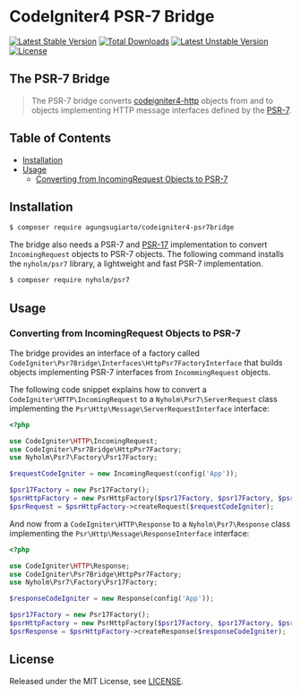 # CodeIgniter4 PSR-7 Bridge

[![Latest Stable Version](https://poser.pugx.org/agungsugiarto/codeigniter4-psr7bridge/v)](https://packagist.org/packages/agungsugiarto/codeigniter4-psr7bridge)
[![Total Downloads](https://poser.pugx.org/agungsugiarto/codeigniter4-psr7bridge/downloads)](https://packagist.org/packages/agungsugiarto/codeigniter4-psr7bridge)
[![Latest Unstable Version](https://poser.pugx.org/agungsugiarto/codeigniter4-psr7bridge/v/unstable)](https://packagist.org/packages/agungsugiarto/codeigniter4-psr7bridge)
[![License](https://poser.pugx.org/agungsugiarto/codeigniter4-psr7bridge/license)](https://packagist.org/packages/agungsugiarto/codeigniter4-psr7bridge)

## The PSR-7 Bridge

> The PSR-7 bridge converts [codeigniter4-http](https://codeigniter4.github.io/userguide/incoming/message.html)
objects from and to objects implementing HTTP message interfaces defined
by the [PSR-7](http://www.php-fig.org/psr/psr-7/).

## Table of Contents

- <a href="#installation">Installation</a>
- <a href="#usage">Usage</a>
    - <a href="#converting-from-incomingrequest-objects-to-psr-7">Converting from IncomingRequest Objects to PSR-7</a>

## Installation

```sh
$ composer require agungsugiarto/codeigniter4-psr7bridge
```

The bridge also needs a PSR-7 and [PSR-17](https://www.php-fig.org/psr/psr-17/) implementation to convert
``IncomingRequest`` objects to PSR-7 objects. The following command installs the
``nyholm/psr7`` library, a lightweight and fast PSR-7 implementation.
```sh
$ composer require nyholm/psr7
```

## Usage
### Converting from IncomingRequest Objects to PSR-7

The bridge provides an interface of a factory called
``CodeIgniter\Psr7Bridge\Interfaces\HttpPsr7FactoryInterface``
that builds objects implementing PSR-7 interfaces from ``IncommingRequest`` objects.

The following code snippet explains how to convert a ``CodeIgniter\HTTP\IncomingRequest``
to a ``Nyholm\Psr7\ServerRequest`` class implementing the
``Psr\Http\Message\ServerRequestInterface`` interface:

```php
<?php

use CodeIgniter\HTTP\IncomingRequest;
use CodeIgniter\Psr7Bridge\HttpPsr7Factory;
use Nyholm\Psr7\Factory\Psr17Factory;

$requestCodeIgniter = new IncomingRequest(config('App'));

$psr17Factory = new Psr17Factory();
$psrHttpFactory = new PsrHttpFactory($psr17Factory, $psr17Factory, $psr17Factory, $psr17Factory);
$psrRequest = $psrHttpFactory->createRequest($requestCodeIgniter);
```

And now from a ``CodeIgniter\HTTP\Response`` to a
``Nyholm\Psr7\Response`` class implementing the
``Psr\Http\Message\ResponseInterface`` interface:

```php
<?php

use CodeIgniter\HTTP\Response;
use CodeIgniter\Psr7Bridge\HttpPsr7Factory;
use Nyholm\Psr7\Factory\Psr17Factory;

$responseCodeIgniter = new Response(config('App'));

$psr17Factory = new Psr17Factory();
$psrHttpFactory = new PsrHttpFactory($psr17Factory, $psr17Factory, $psr17Factory, $psr17Factory);
$psrResponse = $psrHttpFactory->createResponse($responseCodeIgniter);
```

## License

Released under the MIT License, see [LICENSE](https://github.com/agungsugiarto/codeigniter4-psr7bridge/blob/master/LICENSE.md).
